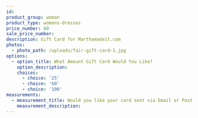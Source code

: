 ```yaml
---
id:
product_group: woman
product_type: womens-dresses
price_number: 60
sale_price_number:
description: Gift Card for Marthamadeit.com
photos:
  - photo_path: /uploads/fair-gift-card-1.jpg
options:
  - option_title: What Amount Gift Card Would You Like?
    option_description:
    choices:
      - choice: '25'
      - choice: '60'
      - choice: '100'
measurements:
  - measurement_title: Would you like your card sent via Email or Post Mail?
    measurement_description:
---
```

